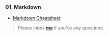### 01. Markdown


* [Markdown Cheatsheet](https://github.com/adam-p/markdown-here/wiki/Markdown-Cheatsheet)


> Please inbox **[me](https://www.facebook.com/shoriot)** if you've any questions.